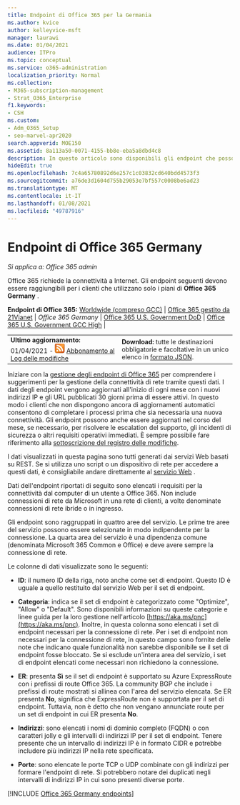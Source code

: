 ```yaml
---
title: Endpoint di Office 365 per la Germania
ms.author: kvice
author: kelleyvice-msft
manager: laurawi
ms.date: 01/04/2021
audience: ITPro
ms.topic: conceptual
ms.service: o365-administration
localization_priority: Normal
ms.collection:
- M365-subscription-management
- Strat_O365_Enterprise
f1.keywords:
- CSH
ms.custom:
- Adm_O365_Setup
- seo-marvel-apr2020
search.appverid: MOE150
ms.assetid: 8a113a50-0071-4155-bb8e-eba5a8dbd4c8
description: In questo articolo sono disponibili gli endpoint che possono essere raggiunti per i clienti che utilizzano Office 365 in Germania.
hideEdit: true
ms.openlocfilehash: 7c4a65780892d6e257c1c03832cd640bdd4573f3
ms.sourcegitcommit: a76de3d1604d755b29053e7bf557c0008be6ad23
ms.translationtype: MT
ms.contentlocale: it-IT
ms.lasthandoff: 01/08/2021
ms.locfileid: "49787916"
---
```

# <a name="office-365-germany-endpoints"></a>Endpoint di Office 365 Germany

 *Si applica a: Office 365 admin*

Office 365 richiede la connettività a Internet. Gli endpoint seguenti devono essere raggiungibili per i clienti che utilizzano solo i piani di **Office 365 Germany** .
  
 **Endpoint di Office 365:** [Worldwide (compreso GCC)](urls-and-ip-address-ranges.md)  | [Office 365 gestito da 21Vianet](urls-and-ip-address-ranges-21vianet.md)  | *Office 365 Germany* | [Office 365 U.S. Government DoD](microsoft-365-u-s-government-dod-endpoints.md) | [Office 365 U.S. Government GCC High](microsoft-365-u-s-government-gcc-high-endpoints.md)  |
  
|||
|:-----|:-----|
|**Ultimo aggiornamento:** 01/04/2021 - ![RSS](../media/5dc6bb29-25db-4f44-9580-77c735492c4b.png) [Abbonamento al Log delle modifiche](https://endpoints.office.com/version/Germany?allversions=true&format=rss&clientrequestid=b10c5ed1-bad1-445f-b386-b919946339a7) |**Download:** tutte le destinazioni obbligatorie e facoltative in un unico elenco in [formato JSON](https://endpoints.office.com/endpoints/Germany?clientrequestid=b10c5ed1-bad1-445f-b386-b919946339a7).  <br/> |

Iniziare con la [gestione degli endpoint di Office 365](managing-office-365-endpoints.md) per comprendere i suggerimenti per la gestione della connettività di rete tramite questi dati. I dati degli endpoint vengono aggiornati all'inizio di ogni mese con i nuovi indirizzi IP e gli URL pubblicati 30 giorni prima di essere attivi. In questo modo i clienti che non dispongono ancora di aggiornamenti automatici consentono di completare i processi prima che sia necessaria una nuova connettività. Gli endpoint possono anche essere aggiornati nel corso del mese, se necessario, per risolvere le escalation del supporto, gli incidenti di sicurezza o altri requisiti operativi immediati. È sempre possibile fare riferimento alla [sottoscrizione del registro delle modifiche](https://endpoints.office.com/version/Germany?allversions=true&format=rss&clientrequestid=b10c5ed1-bad1-445f-b386-b919946339a7).

I dati visualizzati in questa pagina sono tutti generati dai servizi Web basati su REST. Se si utilizza uno script o un dispositivo di rete per accedere a questi dati, è consigliabile andare direttamente al [servizio Web](microsoft-365-ip-web-service.md) .

Dati dell'endpoint riportati di seguito sono elencati i requisiti per la connettività dal computer di un utente a Office 365. Non include connessioni di rete da Microsoft in una rete di clienti, a volte denominate connessioni di rete ibride o in ingresso.

Gli endpoint sono raggruppati in quattro aree del servizio. Le prime tre aree del servizio possono essere selezionate in modo indipendente per la connessione. La quarta area del servizio è una dipendenza comune (denominata Microsoft 365 Common e Office) e deve avere sempre la connessione di rete.

Le colonne di dati visualizzate sono le seguenti:

- **ID**: il numero ID della riga, noto anche come set di endpoint. Questo ID è uguale a quello restituito dal servizio Web per il set di endpoint.

- **Categoria**: indica se il set di endpoint è categorizzato come "Optimize", "Allow" o "Default". Sono disponibili informazioni su queste categorie e linee guida per la loro gestione nell'articolo [https://aka.ms/pnc](https://aka.ms/pnc). Inoltre, in questa colonna sono elencati i set di endpoint necessari per la connessione di rete. Per i set di endpoint non necessari per la connessione di rete, in questo campo sono fornite delle note che indicano quale funzionalità non sarebbe disponibile se il set di endpoint fosse bloccato. Se si esclude un'intera area del servizio, i set di endpoint elencati come necessari non richiedono la connessione.

- **ER**: presenta **Sì** se il set di endpoint è supportato su Azure ExpressRoute con i prefissi di route Office 365. La community BGP che include i prefissi di route mostrati si allinea con l'area del servizio elencata. Se ER presenta **No**, significa che ExpressRoute non è supportata per il set di endpoint. Tuttavia, non è detto che non vengano annunciate route per un set di endpoint in cui ER presenta **No**.

- **Indirizzi**: sono elencati i nomi di dominio completo (FQDN) o con caratteri jolly e gli intervalli di indirizzi IP per il set di endpoint. Tenere presente che un intervallo di indirizzi IP è in formato CIDR e potrebbe includere più indirizzi IP nella rete specificata.
 
- **Porte**: sono elencate le porte TCP o UDP combinate con gli indirizzi per formare l'endpoint di rete. Si potrebbero notare dei duplicati negli intervalli di indirizzi IP in cui sono presenti diverse porte.

[!INCLUDE [Office 365 Germany endpoints](../includes/office-365-germany-endpoints.md)]

 


